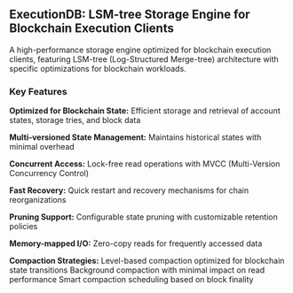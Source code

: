 ## ExecutionDB: LSM-tree Storage Engine for Blockchain Execution Clients
A high-performance storage engine optimized for blockchain execution clients, featuring LSM-tree (Log-Structured Merge-tree) architecture with specific optimizations for blockchain workloads.
### Key Features

**Optimized for Blockchain State:** Efficient storage and retrieval of account states, storage tries, and block data

**Multi-versioned State Management:** Maintains historical states with minimal overhead

**Concurrent Access:** Lock-free read operations with MVCC (Multi-Version Concurrency Control)

**Fast Recovery:** Quick restart and recovery mechanisms for chain reorganizations

**Pruning Support:** Configurable state pruning with customizable retention policies

**Memory-mapped I/O:** Zero-copy reads for frequently accessed data

**Compaction Strategies:**
Level-based compaction optimized for blockchain state transitions
Background compaction with minimal impact on read performance
Smart compaction scheduling based on block finality
